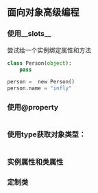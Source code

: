 ## 面向对象高级编程

### 使用__slots__

尝试给一个实例绑定属性和方法

```python
class Person(object):
    pass

person =  new Person()
person.name = "infly"

```

### 使用@property



```python

```

### 

### 使用type获取对象类型：

```

```

### 实例属性和类属性



### 定制类